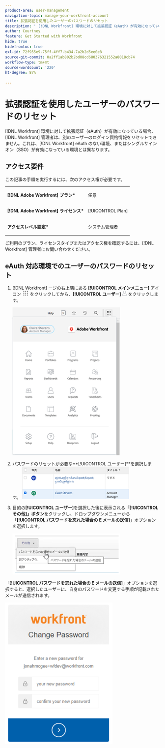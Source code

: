 ```yaml
---
product-area: user-management
navigation-topic: manage-your-workfront-account
title: 拡張認証を使用したユーザーのパスワードのリセット
description: ' [!DNL Workfront] 環境に対して拡張認証（eAuth）が有効になっている場合、 [!DNL Workfront] 管理者は、別のユーザーのログイン資格情報をリセットできません。これは、eAuth のない  [!DNL Workfront] 環境、またはシングルサインオン（SSO）が有効になっている環境とは異なります。'
author: Courtney
feature: Get Started with Workfront
hide: true
hidefromtoc: true
exl-id: 72f955e9-75ff-4ff7-b434-7a2b2d5ee0e8
source-git-commit: 0a2ff1ab802b2bd08cd680376321552a8018cb74
workflow-type: tm+mt
source-wordcount: '220'
ht-degree: 87%

---
```


# 拡張認証を使用したユーザーのパスワードのリセット

<!--This article has been hidden by request-->

[!DNL Workfront] 環境に対して拡張認証（eAuth）が有効になっている場合、[!DNL Workfront] 管理者は、別のユーザーのログイン資格情報をリセットできません。これは、[!DNL Workfront] eAuth のない環境、またはシングルサインオン（SSO）が有効になっている環境とは異なります。

## アクセス要件

この記事の手順を実行するには、次のアクセス権が必要です。

<table style="table-layout:auto"> 
 <col> 
 <col> 
 <tbody> 
  <tr> 
   <td role="rowheader"><strong>[!DNL Adobe Workfront] プラン*</strong></td> 
   <td> <p> 任意</p> </td> 
  </tr> 
  <tr> 
   <td role="rowheader"><strong>[!DNL Adobe Workfront] ライセンス*</strong></td> 
   <td> <p>[!UICONTROL Plan]</p> </td> 
  </tr> 
  <tr> 
   <td role="rowheader"><strong>アクセスレベル設定*</strong></td> 
   <td> <p>システム管理者 </p> </td> 
  </tr> 
 </tbody> 
</table>

ご利用のプラン、ライセンスタイプまたはアクセス権を確認するには、[!DNL Workfront] 管理者にお問い合わせください。

## eAuth 対応環境でのユーザーのパスワードのリセット

1. [!DNL Workfront] ージの右上隅にある **[!UICONTROL メインメニュー]** アイコン ![ メインメニューアイコン ](assets/main-menu-icon.png) をクリックしてから、**[!UICONTROL ユーザー]**![ ユーザーアイコン ](assets/users-icon-in-main-menu.png) をクリックします。

   ![メインメニューオプション](assets/main-menu-options-350x481.png)

1. パスワードのリセットが必要な&#x200B;**[!UICONTROL ユーザー]**を選択します。
   ![ ユーザーの選択 ](assets/100520classicnweselectuser-350x105.png)

1. 目的の&#x200B;**[!UICONTROL ユーザー]**&#x200B;を選択した後に表示される「**[!UICONTROL その他]」ボタン**&#x200B;をクリックし、ドロップダウンメニューから「**[!UICONTROL パスワードを忘れた場合の E メールの送信]**」オプションを選択します。

   ![ パスワードを忘れた場合の E メールの送信 ](assets/100520classicnwesendemail-350x134.png)

「**[!UICONTROL パスワードを忘れた場合の E メールの送信]**」オプションを選択すると、選択したユーザーに、自身のパスワードを変更する手順が記載されたメールが送信されます。

![E メールをリセット ](assets/pwresetemail-resized-350x461.png)
